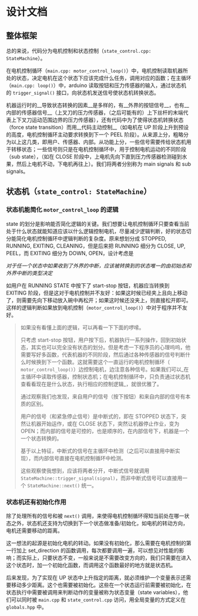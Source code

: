 # 设计文档

## 整体框架

总的来说，代码分为电机控制和状态控制（`state_control.cpp: StateMachine`）。

在电机控制循环（`main.cpp: motor_control_loop()`）中，电机控制读取机器所处的状态，决定电机在这个状态下应该完成什么任务，调用对应的函数；在主循环（`main.cpp: loop()`）中，arduino 读取按钮和压力传感器的输入，通过状态机的 `trigger_signal()` 接口，向状态机发送信号使状态机转换状态。

机器运行时的__导致状态转换的因素__是多样的，有__外界的按钮信号__，也有__内部的传感器信号__（上叉刀的压力传感器，（之后可能有的）上下丝杆的末端代表上下叉刀运动范围边界的压力传感器），还有代码中为了使得状态机转换状态（force state transition）而用__代码主动控制__（如电机在 UP 阶段上升到预设的高度，电机控制循环主动要求转换到下一个 PEEL 阶段）。从来源上分，粗略分为以上这几类，即用户、传感器、内部。从功能上分，一些信号需要传给状态机用于转移状态；一些信号则只是在电机控制循环中，用于控制电机运动的不同阶段（sub state），（如在 CLOSE 阶段中，上电机先向下直到压力传感器检测碰到水果，然后上电机不动，下电机再往上）。我们将两者分别称为 main signals 和 sub signals。

## 状态机（`state_control: StateMachine`）

### 状态机能简化 `motor_control_loop` 的逻辑

state 的划分是影响能否简化逻辑的关键。我们想要让电机控制循环只要查看当前处于什么状态就能知道应该以什么逻辑控制电机，尽量减少逻辑判断，好的状态切分能简化电机控制循环中逻辑判断的复杂度。原来想划分成 STOPPED, RUNNING, EXITING, CLEANING，但是后来把 RUNNING 细分为 CLOSE, UP, PEEL，而 EXITING 细分为 DOWN, OPEN，设计考虑是

*对于任一个状态中如果收到了外界的中断，应该被转换到的状态唯一的由初始态和外界中断的类型决定*

如用户在 RUNNING STATE 中按下了 start-stop 按钮，机器应当转换到 EXITING 阶段，但是这对于电机控制并不友好：如果这时候已经夹上且向上移动了，则需要先向下移动放入碗中再松开；如果这时候还没夹上，则直接松开即可。这样的逻辑判断如果放到电机控制（`motor_control_loop()`）中对于程序并不友好。

> 如果没有看懂上面的逻辑，可以再看一下下面的啰嗦。
> 
> 只考虑 start-stop 按钮，用户按下后，机器执行一系列操作，回到初始状态，其实也可以完全没有状态的划分。但是考虑一下程序员的心理呜呜，他需要写好多函数，代表机器的不同阶段，然后通过各种传感器的信号判断什么时候换到下一个函数。这就需要这个一直运行的电机控制循环（ `motor_control_loop()`）边控制电机，边注意各种信号。如果我们可以_在主循环中读取传感器，控制状态机；在电机控制循环中，只负责通过状态机查看看现在是什么状态，执行相应的控制逻辑_，就很优雅了。
> 
> 通过观察我们也发现，来自用户的信号（按下按钮）和来自内部的信号有本质的区别。
> 
> 用户的信号（和紧急停止信号）是中断式的，即在 STOPPED 状态下，突然让机器开始运作，或在 CLOSE 状态下，突然让机器停止作业，变为 OPEN；而内部的信号是可控的，也是顺序的，在内部信号下，机器是一个一个状态转换的。
> 
> 基于以上特征，中断式的信号在主循环中检测（之后可以直接用中断实现），而内部信号直接在电机控制循环中检测。
> 
> 这些观察使我想到，应该将两者分开，中断式信号就调用 `StateMachine::trigger_signal(signal)`，而非中断式信号可以直接用一个 `StateMachine::next()` 统一。

### 状态机还有初始化作用

除了处理所有的信号和被 `next()` 调用，来使得电机控制循环得知当前处在哪一状态之外，状态机还支持为切换到下一个状态做准备/初始化，如电机的转动方向，电机还需要移动的距离。

这一想法的起源是初始化电机的转动。如果没有初始化，那么需要在电机控制的第一行加上 set_direction 的函数调用，每次都要调用一遍，可以想见对性能的影响；而实际上，只要状态不变，一般来说是不需要改变方向的，我们只需要在进入这个状态时，加一个初始化函数，而调用这个函数最好的地方就是状态机。

后来发现，为了实现在 UP 状态中上升指定的距离，就必须维护一个变量表示还需要移动多少距离。这个也需要被初始化。这些在一个状态运行前需要被初始化，在状态执行中需要被调用来判断动作的变量被称为状态变量（state variables），他们可以同时被 `main.cpp` 和 `state_control.cpp` 访问，用全局变量的方式定义在 `globals.hpp` 中。


